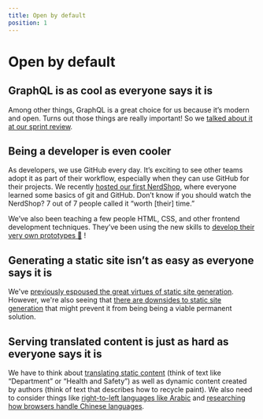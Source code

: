```yaml
---
title: Open by default
position: 1
---
```


# Open by default

## GraphQL is as cool as everyone says it is

Among other things, GraphQL is a great choice for us because it’s modern and open. Turns out those things are really important! So we [talked about it at our sprint review](https://docs.google.com/presentation/d/e/2PACX-1vRQZw0IVzNoCbjhMrGgDtjvudFmPPqZ_zyPVMUcTym3ves1Jkpn0m-_tySjMSBZPqwHp20LPPx0vHwZ/pub?start=false&loop=false&delayms=5000#slide=id.g2f011be153_0_696).

## Being a developer is even cooler

As developers, we use GitHub every day. It’s exciting to see other teams adopt it as part of their workflow, especially when they can use GitHub for their projects. We recently [hosted our first NerdShop](https://drive.google.com/file/d/1ZM53IMixBAT4Wke2OyhXCvZZ12dTwUE6/view?usp=sharing), where everyone learned some basics of git and GitHub. Don’t know if you should watch the NerdShop? 7 out of 7 people called it “worth [their] time.”

We’ve also been teaching a few people HTML, CSS, and other frontend development techniques. They’ve been using the new skills to [develop their very own prototypes 🎉](https://github.com/cityofaustin/prototypeform/) !

## Generating a static site isn’t as easy as everyone says it is

We've [previously espoused the great virtues of static site generation](https://docs.google.com/presentation/d/1FVZgBBEVOcFV7e2YHGN6C8IwfNBSKmdsNJqnV50i74M/edit#slide=id.g2c4e1e5131_9_60). However, we're also seeing that [there are downsides to static site generation](https://github.com/cityofaustin/janis/issues/132) that might prevent it from being being a viable permanent solution.

## Serving translated content is just as hard as everyone says it is

We have to think about [translating static content](https://github.com/cityofaustin/janis/issues/111) (think of text like “Department” or “Health and Safety”) as well as dynamic content created by authors (think of text that describes how to recycle paint). We also need to consider things like [right-to-left languages like Arabic](https://github.com/cityofaustin/janis/issues/131) and [researching how browsers handle Chinese languages](https://github.com/cityofaustin/joplin/pull/50).
